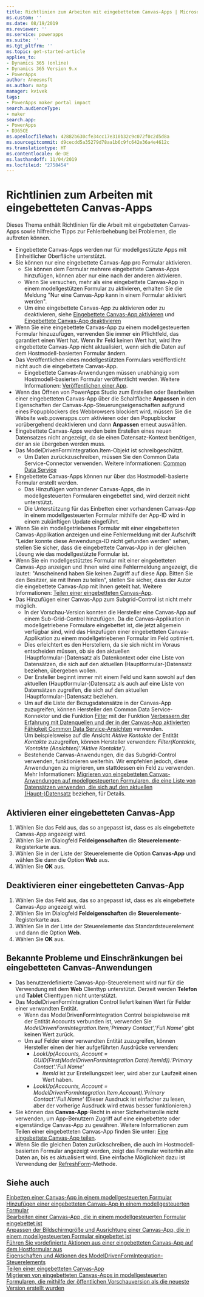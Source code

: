 ```yaml
---
title: Richtlinien zum Arbeiten mit eingebetteten Canvas-Apps | MicrosoftDocs
ms.custom: ''
ms.date: 08/19/2019
ms.reviewer: ''
ms.service: powerapps
ms.suite: ''
ms.tgt_pltfrm: ''
ms.topic: get-started-article
applies_to:
- Dynamics 365 (online)
- Dynamics 365 Version 9.x
- PowerApps
author: Aneesmsft
ms.author: matp
manager: kvivek
tags:
- PowerApps maker portal impact
search.audienceType:
- maker
search.app:
- PowerApps
- D365CE
ms.openlocfilehash: 42882b630cfe34cc17e310b32c9c072f0c2d5d8a
ms.sourcegitcommit: d9cecdd5a35279d78aa1b6c9fc642e36a4e4612c
ms.translationtype: HT
ms.contentlocale: de-DE
ms.lasthandoff: 11/04/2019
ms.locfileid: "2758454"
---
```

# <a name="guidelines-on-working-with-embedded-canvas-apps"></a>Richtlinien zum Arbeiten mit eingebetteten Canvas-Apps
Dieses Thema enthält Richtlinien für die Arbeit mit eingebetteten Canvas-Apps sowie hilfreiche Tipps zur Fehlerbehebung bei Problemen, die auftreten können.

-   Eingebettete Canvas-Apps werden nur für modellgestützte Apps mit Einheitlicher Oberfläche unterstützt.
-   Sie können nur eine eingebettete Canvas-App pro Formular aktivieren. 
     - Sie können dem Formular mehrere eingebettete Canvas-Apps hinzufügen, können aber nur eine nach der anderen aktivieren.
     - Wenn Sie versuchen, mehr als eine eingebettete Canvas-App in einem modellgestützen Formular zu aktivieren, erhalten Sie die Meldung "Nur eine Canvas-App kann in einem Formular aktiviert werden".
     - Um eine eingebettete Canvas-App zu aktivieren oder zu deaktivieren, siehe [Eingebettete Canvas-App aktivieren](#enable-an-embedded-canvas-app) und [Eingebettete Canvas-App deaktivieren](#disable-an-embedded-canvas-app)
-   Wenn Sie eine eingebettete Canvas-App zu einem modellgesteuerten Formular hinzuzufügen, verwenden Sie immer ein Pflichtfeld, das garantiert einen Wert hat. Wenn Ihr Feld keinen Wert hat, wird Ihre eingebettete Canvas-App nicht aktualisiert, wenn sich die Daten auf dem Hostmodell-basierten Formular ändern.
-   Das Veröffentlichen eines modellgestützten Formulars veröffentlicht nicht auch die eingebettete Canvas-App.
     - Eingebettete Canvas-Anwendungen müssen unabhängig vom Hostmodell-basierten Formular veröffentlicht werden. Weitere Informationen: [Veröffentlichen einer App](../canvas-apps/save-publish-app.md#publish-an-app).
-   Wenn das Öffnen von PowerApps Studio zum Erstellen oder Bearbeiten einer eingebetteten Canvas-App über die Schaltfläche **Anpassen** in den Eigenschaften der Canvas-App-Steuerungseigenschaften aufgrund eines Popupblockers des Webbrowsers blockiert wird, müssen Sie die Website web.powerapps.com aktivieren oder den Popupblocker vorübergehend deaktivieren und dann **Anpassen** erneut auswählen.
-   Eingebettete Canvas-Apps werden beim Erstellen eines neuen Datensatzes nicht angezeigt, da sie einen Datensatz-Kontext benötigen, der an sie übergeben werden muss.
-   Das ModelDrivenFormIntegration.Item-Objekt ist schreibgeschützt. 
     - Um Daten zurückzuschreiben, müssen Sie den Common Data Service-Connector verwenden. Weitere Informationen: [Common Data Service](/connectors/commondataservice/)
-   Eingebettete Canvas-Apps können nur über das Hostmodell-basierte Formular erstellt werden. 
    - Das Hinzufügen vorhandener Canvas-Apps, die in modellgesteuerten Formularen eingebettet sind, wird derzeit nicht unterstützt.
    - Die Unterstützung für das Einbetten einer vorhandenen Canvas-App in einem modellgesteuerten Formular mithilfe der App-ID wird in einem zukünftigen Update eingeführt.
- Wenn Sie ein modellgetriebenes Formular mit einer eingebetteten Canvas-Applikation anzeigen und eine Fehlermeldung mit der Aufschrift "Leider konnte diese Anwendungs-ID nicht gefunden werden" sehen, stellen Sie sicher, dass die eingebettete Canvas-App in der gleichen Lösung wie das modellgestützte Formular ist.
- Wenn Sie ein modellgestütztes Formular mit einer eingebetteten Canvas-App anzeigen und Ihnen wird eine Fehlermeldung angezeigt, die lautet: "Anscheinend haben Sie keinen Zugriff auf diese App. Bitten Sie den Besitzer, sie mit Ihnen zu teilen", stellen Sie sicher, dass der Autor die eingebettete Canvas-App mit Ihnen geteilt hat. Weitere Informationen: [Teilen einer eingebetteten Canvas-App](share-embedded-canvas-app.md).
- Das Hinzufügen einer Canvas-App zum Subgrid-Control ist nicht mehr möglich.
    - In der Vorschau-Version konnten die Hersteller eine Canvas-App auf einem Sub-Grid-Control hinzufügen. Da die Canvas-Applikation in modellgetriebene Formulare eingebettet ist, die jetzt allgemein verfügbar sind, wird das Hinzufügen einer eingebetteten Canvas-Applikation zu einem modellgetriebenen Formular im Feld optimiert. 
    - Dies erleichtert es den Herstellern, da sie sich nicht im Voraus entscheiden müssen, ob sie den aktuellen (Hauptformular-)Datensatz als Datenkontext oder eine Liste von Datensätzen, die sich auf den aktuellen (Hauptformular-)Datensatz beziehen, übergeben wollen. 
    - Der Ersteller beginnt immer mit einem Feld und kann sowohl auf den aktuellen (Hauptformular-)Datensatz als auch auf eine Liste von Datensätzen zugreifen, die sich auf den aktuellen (Hauptformular-)Datensatz beziehen.
    - Um auf die Liste der Bezugsdatensätze in der Canvas-App zuzugreifen, können Hersteller den Common Data Service-Konnektor und die Funktion [Filter](../canvas-apps/functions/function-filter-lookup.md) mit der Funktion [Verbessern der Erfahrung mit Datenquellen und der in der Canvas-App aktivierten Fähigkeit Common Data Service-Ansichten](https://powerapps.microsoft.com/blog/improved-data-source-selection-and-common-data-service-views/) verwenden.  
    Um beispielsweise auf die Ansicht *Aktive Kontakte* der Entität *Kontakte* zuzugreifen, können Hersteller verwenden: *Filter(Kontakte, 'Kontakte (Ansichten)'.'Aktive Kontakte')*.
    - Bestehende Canvas-Anwendungen, die das Subgrid-Control verwenden, funktionieren weiterhin. Wir empfehlen jedoch, diese Anwendungen zu migrieren, um stattdessen ein Feld zu verwenden. Mehr Informationen: [Migrieren von eingebetteten Canvas-Anwendungen auf modellgesteuerten Formularen, die eine Liste von Datensätzen verwenden, die sich auf den aktuellen (Haupt-)Datensatz](embedded-canvas-app-migrate-from-preview.md#migrating-embedded-canvas-apps-on-model-driven-forms-that-use-a-list-of-records-related-to-the-current-main-form-record) beziehen, für Details.

## <a name="enable-an-embedded-canvas-app"></a>Aktivieren einer eingebetteten Canvas-App
1. Wählen Sie das Feld aus, das so angepasst ist, dass es als eingebettete Canvas-App angezeigt wird.
2. Wählen Sie im Dialogfeld **Feldeigenschaften** die **Steuerelemente**-Registerkarte aus.
3. Wählen Sie in der Liste der Steuerelemente die Option **Canvas-App** und wählen Sie dann die Option **Web** aus.
4. Wählen Sie **OK** aus.

## <a name="disable-an-embedded-canvas-app"></a>Deaktivieren einer eingebetteten Canvas-App
1. Wählen Sie das Feld aus, das so angepasst ist, dass es als eingebettete Canvas-App angezeigt wird.
2. Wählen Sie im Dialogfeld **Feldeigenschaften** die **Steuerelemente**-Registerkarte aus.
3. Wählen Sie in der Liste der Steuerelemente das Standardsteuerelement und dann die Option **Web**.
4. Wählen Sie **OK** aus.

## <a name="known-issues-and-limitations-with-embedded-canvas-apps"></a>Bekannte Probleme und Einschränkungen bei eingebetteten Canvas-Anwendungen
- Das benutzerdefinierte Canvas-App-Steuerelement wird nur für die Verwendung mit dem **Web** Clienttyp unterstützt. Derzeit werden **Telefon** und **Tablet** Clienttypen nicht unterstützt.
- Das ModelDrivenFormIntegration Control liefert keinen Wert für Felder einer verwandten Entität. 
  - Wenn das ModelDrivenFormIntegration Control beispielsweise mit der Entität Accounts verbunden ist, verwenden Sie *ModelDrivenFormIntegration.Item,'Primary Contact','Full Name'* gibt keinen Wert zurück. 
  - Um auf Felder einer verwandten Entität zuzugreifen, können Hersteller einen der hier aufgeführten Ausdrücke verwenden:
    - *LookUp(Accounts, Account = GUID(First(ModelDrivenFormIntegration.Data).ItemId)).'Primary Contact'.'Full Name'*  
      - *ItemId* ist zur Erstellungszeit leer, wird aber zur Laufzeit einen Wert haben.
    - *LookUp(Accounts, Account = ModelDrivenFormIntegration.Item.Account).'Primary Contact'.'Full Name'* (Dieser Ausdruck ist einfacher zu lesen, aber der vorherige Ausdruck wird etwas besser funktionieren.)
- Sie können das **Canvas-App**-Recht in einer Sicherheitsrolle nicht verwenden, um App-Benutzern Zugriff auf eine eingebettete oder eigenständige Canvas-App zu gewähren. Weitere Informationen zum Teilen einer eingebetteten Canvas-App finden Sie unter: [Eine eingebettete Canvas-App teilen](share-embedded-canvas-app.md).
- Wenn Sie die gleichen Daten zurückschreiben, die auch im Hostmodell-basierten Formular angezeigt werden, zeigt das Formular weiterhin alte Daten an, bis es aktualisiert wird. Eine einfache Möglichkeit dazu ist Verwendung der [RefreshForm](embedded-canvas-app-actions.md#refreshformshowprompt)-Methode.

## <a name="see-also"></a>Siehe auch
[Einbetten einer Canvas-App in einem modellgesteuerten Formular](embed-canvas-app-in-form.md) <br />
[Hinzufügen einer eingebetteten Canvas-App in einem modellgesteuerten Formular](embedded-canvas-app-add-classic-designer.md) <br />
[Bearbeiten einer Canvas-App, die in einem modellgesteuerten Formular eingebettet ist](embedded-canvas-app-edit-classic-designer.md) <br />
[Anpassen der Bildschirmgröße und Ausrichtung einer Canvas-App, die in einem modellgesteuerten Formular eingebettet ist](embedded-canvas-app-customize-screen.md) <br />
[Führen Sie vordefinierte Aktionen aus einer eingebetteten Canvas-App auf dem Hostformular aus](embedded-canvas-app-actions.md) <br />
[Eigenschaften und Aktionen des ModelDrivenFormIntegration-Steuerelements](embedded-canvas-app-properties-actions.md) <br />
[Teilen einer eingebetteten Canvas-App](share-embedded-canvas-app.md) <br />
[Migrieren von eingebetteten Canvas-Apps in modellgesteuerten Formularen, die mithilfe der öffentlichen Vorschauversion als die neueste Version erstellt wurden](embedded-canvas-app-migrate-from-preview.md) <br />
